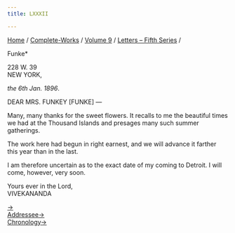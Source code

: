 ```yaml
---
title: LXXXII

---
```



[Home](../../../index.htm) / [Complete-Works](../../complete_works.htm)
/ [Volume 9](../volume_9_contents.htm) / [Letters – Fifth
Series](letters_fifth_series_contents.htm) /

 Funke*

228 W. 39  
NEW YORK,

*the 6th Jan. 1896*.

DEAR MRS. FUNKEY \[FUNKE\] —

Many, many thanks for the sweet flowers. It recalls to me the beautiful
times we had at the Thousand Islands and presages many such summer
gatherings.

The work here had begun in right earnest, and we will advance it farther
this year than in the last.

I am therefore uncertain as to the exact date of my coming to Detroit. I
will come, however, very soon.

Yours ever in the Lord,  
VIVEKANANDA

[→](083_mrs_bull.htm)  
[Addressee→  
](089_mrs_funkey.htm)[Chronology→](083_mrs_bull.htm)


